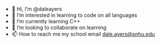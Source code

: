 - 👋 Hi, I’m @daleayers
- 👀 I’m interested in learning to code on all languages 
- 🌱 I’m currently learning C++
- 💞️ I’m looking to collaborate on learning
- 📫 How to reach me my school email dale.ayers@snhu.edu

<!---
daleayers/daleayers is a ✨ special ✨ repository because its `README.md` (this file) appears on your GitHub profile.
You can click the Preview link to take a look at your changes.
--->
